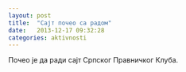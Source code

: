 ```yaml
---
layout: post
title:  "Сајт почео са радом"
date:   2013-12-17 09:32:28
categories: aktivnosti
---
```


Почео је да ради сајт Српског Правничког Клуба.



